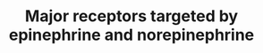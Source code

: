 ---
annotations:
- id: CL:0000182
  parent: native cell
  type: Cell Type Ontology
  value: hepatocyte
- id: PW:0000791
  parent: signaling pathway
  type: Pathway Ontology
  value: norepinephrine signaling pathway
- id: PW:0000790
  parent: signaling pathway
  type: Pathway Ontology
  value: epinephrine signaling pathway
- id: CL:0000188
  parent: native cell
  type: Cell Type Ontology
  value: cell of skeletal muscle
- id: PW:0000002
  parent: classic metabolic pathway
  type: Pathway Ontology
  value: classic metabolic pathway
- id: CL:0000746
  parent: native cell
  type: Cell Type Ontology
  value: cardiac muscle cell
authors:
- Chris
- Egonw
- Fehrhart
- DeSl
- AlexanderPico
- Khanspers
- Finterly
- Eweitz
citedin:
- link: PMC9154116
  title: Target and drug predictions for SARS-CoV-2 infection in hepatocellular carcinoma
    patients (2022)
- link: PMC7931240
  title: Gene expression profile of human follicle dermal papilla cells in response
    to Camellia japonica phytoplacenta extract (2021)
communities:
- ontox
description: The physiologic "fear" response is associated with the signaling activity
  of adrenergic receptors stimulated by epinephrine and norepinephrine.
last-edited: 2024-07-27
ndex: 379591dd-8b6c-11eb-9e72-0ac135e8bacf
organisms:
- Homo sapiens
redirect_from:
- /index.php/Pathway:WP4589
- /instance/WP4589
- /instance/WP4589_r134727
revision: r134727
schema-jsonld:
- '@context': https://schema.org/
  '@id': https://wikipathways.github.io/pathways/WP4589.html
  '@type': Dataset
  creator:
    '@type': Organization
    name: WikiPathways
  description: The physiologic "fear" response is associated with the signaling activity
    of adrenergic receptors stimulated by epinephrine and norepinephrine.
  keywords:
  - AC
  - ADCY1
  - ADCY10
  - ADCY2
  - ADCY3
  - ADCY4
  - ADCY5
  - ADCY6
  - ADCY7
  - ADCY8
  - ADCY9
  - ATP
  - Ca2+
  - DAG
  - Epinephrine
  - PKA
  - PKC
  - Pyro-phosphate
  - Serine
  - Threonine
  - cAMP
  - α1A receptor
  - α1B receptor
  - α1D receptor
  - α2A receptor
  - α2B receptor
  - α2C receptor
  - β1 receptor
  - β2 receptor
  license: CC0
  name: Major receptors targeted by epinephrine and norepinephrine
seo: CreativeWork
title: Major receptors targeted by epinephrine and norepinephrine
wpid: WP4589
---
